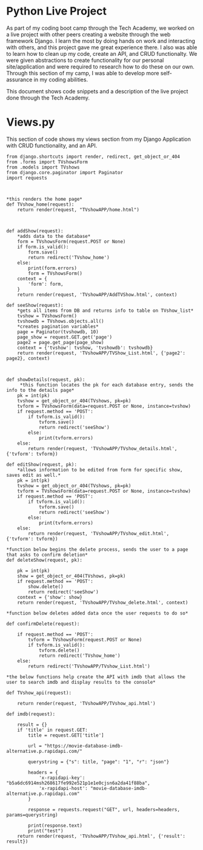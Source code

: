 # Python Live Project
As part of my coding boot camp through the Tech Academy, we worked on a live project with other peers creating a website through the web framework Django. I learn the most by doing hands on work and interacting with others, and this project gave me great experience there. I also was able to learn how to clean up my code, create an API, and CRUD functionalty. We were given abstractions to create functionality for our personal site/application and were required to research how to do these on our own. Through this section of my camp, I was able to develop more self-assurance in my coding abilities. 

This document shows code snippets and a description of the live project done through the Tech Academy.

# Views.py

This section of code shows my views section from my Django Application with CRUD functionality, and an API.

    from django.shortcuts import render, redirect, get_object_or_404
    from .forms import TVshowsForm
    from .models import TVshows
    from django.core.paginator import Paginator
    import requests



    *this renders the home page*
    def TVshow_home(request):
        return render(request, "TVshowAPP/home.html")



    def addShow(request):
        *adds data to the database*
        form = TVshowsForm(request.POST or None)
        if form.is_valid():
            form.save()
            return redirect('TVshow_home')
        else:
            print(form.errors)
            form = TVshowsForm()
        context = {
            'form': form,
        }
        return render(request, 'TVshowAPP/AddTVShow.html', context)

    def seeShow(request):
        *gets all items from DB and returns info to table on TVshow_list*
        tvshow = TVshowsForm()
        tvshowdb = TVshows.objects.all()
        *creates pagination variables*
        page = Paginator(tvshowdb, 10)
        page_show = request.GET.get('page')
        page2 = page.get_page(page_show)
        context = {'tvshow': tvshow, 'tvshowdb': tvshowdb}
        return render(request, 'TVshowAPP/TVShow_List.html', {'page2': page2}, context)



    def showDetails(request, pk):
         *this function locates the pk for each database entry, sends the info to the details page*
        pk = int(pk)
        tvshow = get_object_or_404(TVshows, pk=pk)
        tvform = TVshowsForm(data=request.POST or None, instance=tvshow)
        if request.method == 'POST':
            if tvform.is_valid():
                tvform.save()
                return redirect('seeShow')
            else:
                print(tvform.errors)
        else:
            return render(request, 'TVshowAPP/TVshow_details.html', {'tvform': tvform})

    def editShow(request, pk):
        *allows information to be edited from form for specific show, saves edit as well.*    
        pk = int(pk)
        tvshow = get_object_or_404(TVshows, pk=pk)
        tvform = TVshowsForm(data=request.POST or None, instance=tvshow)
        if request.method == 'POST':
            if tvform.is_valid():
                tvform.save()
                return redirect('seeShow')
            else:
                print(tvform.errors)
        else:
            return render(request, 'TVshowAPP/TVshow_edit.html', {'tvform': tvform})
    
    *function below begins the delete process, sends the user to a page that asks to confirm deletion*
    def deleteShow(request, pk):

        pk = int(pk)
        show = get_object_or_404(TVshows, pk=pk)
        if request.method == 'POST':
            show.delete()
            return redirect('seeShow')
        context = {'show': show}
        return render(request, 'TVshowAPP/TVshow_delete.html', context)

    *function below deletes added data once the user requests to do so*

    def confirmDelete(request):

        if request.method == 'POST':
            tvform = TVshowsForm(request.POST or None)
            if tvform.is_valid():
                tvform.delete()
                return redirect('TVshow_home')
        else:
            return redirect('TVshowAPP/TVshow_List.html')

    *the below functions help create the API with imdb that allows the user to search imdb and display results to the console*

    def TVshow_api(request):

        return render(request, 'TVshowAPP/TVshow_api.html')

    def imdb(request):

        result = {}
        if 'title' in request.GET:
            title = request.GET['title']

            url = "https://movie-database-imdb-alternative.p.rapidapi.com/"

            querystring = {"s": title, "page": "1", "r": "json"}

            headers = {
                'x-rapidapi-key': "b5a6dc6914msh268617fe992e521p1e1e0cjsn6a2da41f88ba",
                'x-rapidapi-host': "movie-database-imdb-alternative.p.rapidapi.com"
            }

            response = requests.request("GET", url, headers=headers, params=querystring)

            print(response.text)
            print("test")
        return render(request, 'TVshowAPP/TVshow_api.html', {'result': result})
